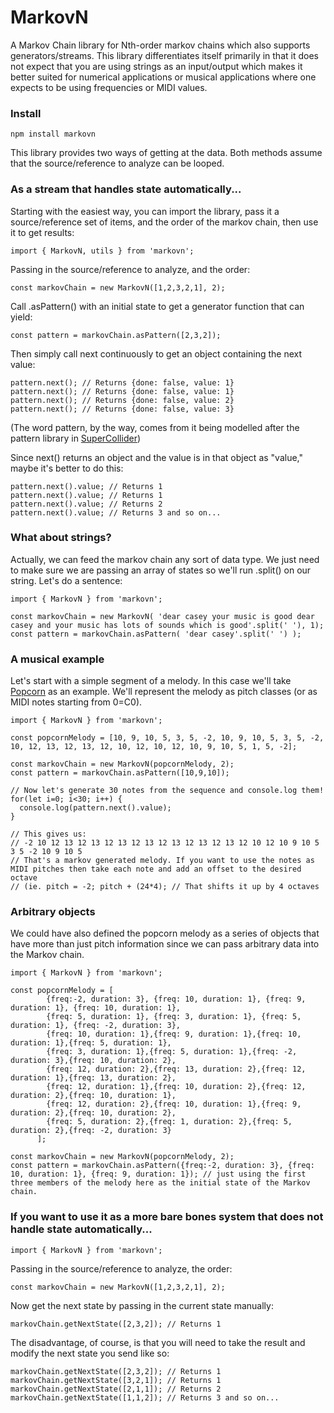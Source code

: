 # MarkovN

A Markov Chain library for Nth-order markov chains which also supports generators/streams.
This library differentiates itself primarily in that it does not expect that you are using strings as an input/output which makes it better suited for numerical applications or musical applications where one expects to be using frequencies or MIDI values.

### Install
```
npm install markovn
```

This library provides two ways of getting at the data. Both methods assume that the source/reference to analyze can be looped.


### As a stream that handles state automatically...

Starting with the easiest way, you can import the library, pass it a source/reference set of items, and the order of the markov chain, then use it to get results:

```
import { MarkovN, utils } from 'markovn';
```
Passing in the source/reference to analyze, and the order:
```
const markovChain = new MarkovN([1,2,3,2,1], 2);
```

Call .asPattern() with an initial state to get a generator function that can yield:
```
const pattern = markovChain.asPattern([2,3,2]);

```
Then simply call next continuously to get an object containing the next value:
```
pattern.next(); // Returns {done: false, value: 1}
pattern.next(); // Returns {done: false, value: 1}
pattern.next(); // Returns {done: false, value: 2}
pattern.next(); // Returns {done: false, value: 3}
```
(The word pattern, by the way, comes from it being modelled after the pattern library in [SuperCollider](https://supercollider.github.io/))

Since next() returns an object and the value is in that object as "value," maybe it's better to do this:
```
pattern.next().value; // Returns 1
pattern.next().value; // Returns 1
pattern.next().value; // Returns 2
pattern.next().value; // Returns 3 and so on...
```


### What about strings?

Actually, we can feed the markov chain any sort of data type. We just need to make sure we are passing an array of states so we'll run .split() on our string. 
Let's do a sentence:
```
import { MarkovN } from 'markovn';

const markovChain = new MarkovN( 'dear casey your music is good dear casey and your music has lots of sounds which is good'.split(' '), 1);
const pattern = markovChain.asPattern( 'dear casey'.split(' ') );
```

### A musical example

Let's start with a simple segment of a melody. In this case we'll take [Popcorn](https://www.youtube.com/watch?v=qTUM8gFyLqo) as an example. We'll represent the melody as pitch classes (or as MIDI notes starting from 0=C0).

```
import { MarkovN } from 'markovn';

const popcornMelody = [10, 9, 10, 5, 3, 5, -2, 10, 9, 10, 5, 3, 5, -2, 10, 12, 13, 12, 13, 12, 10, 12, 10, 12, 10, 9, 10, 5, 1, 5, -2];

const markovChain = new MarkovN(popcornMelody, 2);
const pattern = markovChain.asPattern([10,9,10]);

// Now let's generate 30 notes from the sequence and console.log them!
for(let i=0; i<30; i++) {
  console.log(pattern.next().value);
}

// This gives us:
// -2 10 12 13 12 13 12 13 12 13 12 13 12 13 12 13 12 10 12 10 9 10 5 3 5 -2 10 9 10 5
// That's a markov generated melody. If you want to use the notes as MIDI pitches then take each note and add an offset to the desired octave
// (ie. pitch = -2; pitch + (24*4); // That shifts it up by 4 octaves

```

### Arbitrary objects

We could have also defined the popcorn melody as a series of objects that have more than just pitch information since we can pass arbitrary data into the Markov chain.

```
import { MarkovN } from 'markovn';

const popcornMelody = [
        {freq:-2, duration: 3}, {freq: 10, duration: 1}, {freq: 9, duration: 1}, {freq: 10, duration: 1},
        {freq: 5, duration: 1}, {freq: 3, duration: 1}, {freq: 5, duration: 1}, {freq: -2, duration: 3},
        {freq: 10, duration: 1},{freq: 9, duration: 1},{freq: 10, duration: 1},{freq: 5, duration: 1},
        {freq: 3, duration: 1},{freq: 5, duration: 1},{freq: -2, duration: 3},{freq: 10, duration: 2},
        {freq: 12, duration: 2},{freq: 13, duration: 2},{freq: 12, duration: 1},{freq: 13, duration: 2},
        {freq: 12, duration: 1},{freq: 10, duration: 2},{freq: 12, duration: 2},{freq: 10, duration: 1},
        {freq: 12, duration: 2},{freq: 10, duration: 1},{freq: 9, duration: 2},{freq: 10, duration: 2},
        {freq: 5, duration: 2},{freq: 1, duration: 2},{freq: 5, duration: 2},{freq: -2, duration: 3}
      ];

const markovChain = new MarkovN(popcornMelody, 2);
const pattern = markovChain.asPattern({freq:-2, duration: 3}, {freq: 10, duration: 1}, {freq: 9, duration: 1}); // just using the first three members of the melody here as the initial state of the Markov chain.
```

### If you want to use it as a more bare bones system that does not handle state automatically...

```
import { MarkovN } from 'markovn';

```
Passing in the source/reference to analyze, the order:
```
const markovChain = new MarkovN([1,2,3,2,1], 2);
```
Now get the next state by passing in the current state manually:

```
markovChain.getNextState([2,3,2]); // Returns 1
```
The disadvantage, of course, is that you will need to take the result and modify the next state you send like so:
```
markovChain.getNextState([2,3,2]); // Returns 1
markovChain.getNextState([3,2,1]); // Returns 1
markovChain.getNextState([2,1,1]); // Returns 2
markovChain.getNextState([1,1,2]); // Returns 3 and so on...
```
